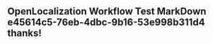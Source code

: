 <properties
ms.topic="hero-topic"
ms.test1="hero-topic"
ms.test2="test"/>

## OpenLocalization Workflow Test MarkDown e45614c5-76eb-4dbc-9b16-53e998b311d4 thanks!
<!--HONumber=Mar16_HO2-->
